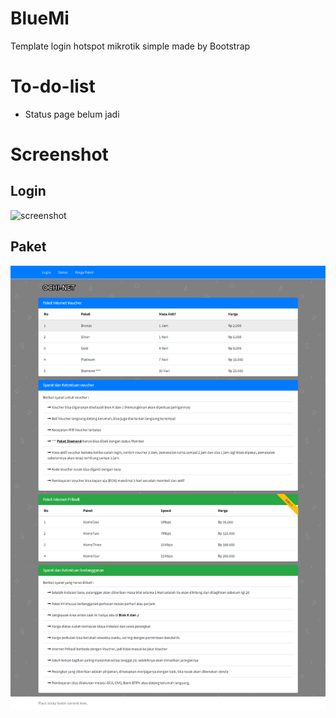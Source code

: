 # BlueMi
Template login hotspot mikrotik simple made by Bootstrap

# To-do-list
* Status page belum jadi

# Screenshot
## Login
![screenshot](https://raw.githubusercontent.com/troke12/BlueMi/master/ss/login.png)

## Paket
![screenshot](ss/paket.png)
